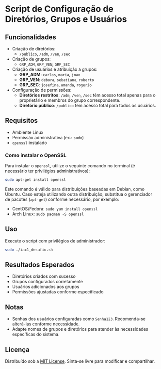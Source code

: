 # Script de Configuração de Diretórios, Grupos e Usuários

## Funcionalidades
- Criação de diretórios:
  - `/publico`, `/adm`, `/ven`, `/sec`
- Criação de grupos:
  - `GRP_ADM`, `GRP_VEN`, `GRP_SEC`
- Criação de usuários e atribuição a grupos:
  - **GRP_ADM**: `carlos`, `maria`, `joao`
  - **GRP_VEN**: `debora`, `sebatiana`, `roberto`
  - **GRP_SEC**: `josefina`, `amanda`, `rogerio`
- Configuração de permissões:
  - **Diretórios restritos**: `/adm`, `/ven`, `/sec` têm acesso total apenas para o proprietário e membros do grupo correspondente.
  - **Diretório público**: `/publico` tem acesso total para todos os usuários.

## Requisitos
- Ambiente Linux
- Permissão administrativa (ex.: `sudo`)
- `openssl` instalado

### Como instalar o OpenSSL
Para instalar o `openssl`, utilize o seguinte comando no terminal (é necessário ter privilégios administrativos):

```bash
sudo apt-get install openssl
```

Este comando é válido para distribuições baseadas em Debian, como Ubuntu. Caso esteja utilizando outra distribuição, substitua o gerenciador de pacotes (`apt-get`) conforme necessário, por exemplo:
- CentOS/Fedora: `sudo yum install openssl`
- Arch Linux: `sudo pacman -S openssl`

## Uso
Execute o script com privilégios de administrador:
```bash
sudo ./iac1_desafio.sh
```

## Resultados Esperados
- Diretórios criados com sucesso
- Grupos configurados corretamente
- Usuários adicionados aos grupos
- Permissões ajustadas conforme especificado

## Notas
- Senhas dos usuários configuradas como `Senha123`. Recomenda-se alterá-las conforme necessidade.
- Adapte nomes de grupos e diretórios para atender às necessidades específicas do sistema.

## Licença
Distribuído sob a [MIT License](https://opensource.org/licenses/MIT). Sinta-se livre para modificar e compartilhar.
